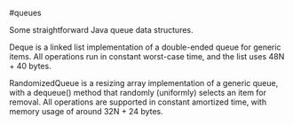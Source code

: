 #queues

Some straightforward Java queue data structures. 

Deque is a linked list implementation of a double-ended queue for generic items. All operations run in constant worst-case time, and the list uses 48N + 40 bytes.

RandomizedQueue is a resizing array implementation of a generic queue, with a dequeue() method that randomly (uniformly) selects an item for removal. All operations are supported in constant amortized time, with memory usage of around 32N + 24 bytes.

